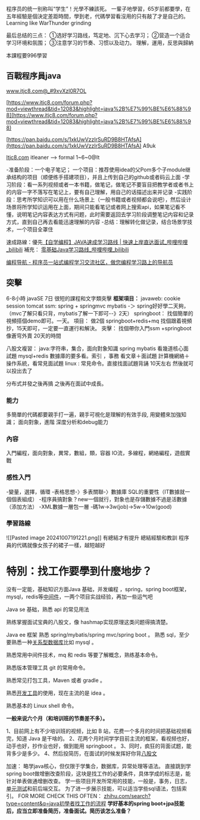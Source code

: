 程序员的统一别称叫“学生”！光學不練該死。
一輩子地學習，65岁前都要學，在五年經驗是個決定差距時間，學到老，代碼學習看沒用的只有敲了才是自己的。
Learning like WarThunder grinding

最后总结的三点： ①选好学习路线，笃定地、沉下心去学习； ②营造一个适合学习环境和氛围； ③注意学习的节奏、习惯以及动力。
理解，運用，反思與歸納

本課程要996學習
## 百戰程序員java
www.itjc8.com@_#9xvXzl0R7OL

[https://www.itjc8.com/forum.php?mod=viewthread&tid=12083&highlight=java%2B%E7%99%BE%E6%88%98](https://www.itjc8.com/forum.php?mod=viewthread&tid=12083&highlight=java%2B%E7%99%BE%E6%88%98)

[https://pan.baidu.com/s/1xkUwVzzIrSuRD9B8HTAfsA](https://pan.baidu.com/s/1xkUwVzzIrSuRD9B8HTAfsA)
A9uk

[Itjc8.com](http://Itjc8.com)
itleaner —> formal 1~6~0@It


-准备阶段：一个电子笔记；
一个项目：推荐使用idea的父Pom多个子module继承结构的项目（顺便练手搭建项目），并且上传到自己的github或者码云上面 
-学习阶段：看一系列视频或者一本书籍，做笔记，做笔记不要盲目把教学者或者书上的内容一字不落写在笔记上，要有自己理解，用自己的话描述出来并记录 
-实践阶段：思考所学知识可以用在什么场景上（一般书籍或者视频都会说吧），然后设计场景将所学知识运用在上面，期间只能看笔记或者网上搜索api，如果笔记看不懂，说明笔记内容表达方式有问题，此时需要返回去学习阶段调整笔记内容和记录方式，直到自己再去看能迅速理解的内容 
-总结：理解转化做记录，结合场景学技术，一个项目全罩住

速成路線：優先[【自学编程】JAVA速成学习路线 | 快速上岸直达面试\_哔哩哔哩\_bilibili](https://www.bilibili.com/video/BV155411M7SE/?vd_source=849a9624b00c3a23c2ee11fcfdf28d56)
補充：
[零基础Java学习路线\_哔哩哔哩\_bilibili](https://www.bilibili.com/video/BV1sn4y1X7jP/?vd_source=849a9624b00c3a23c2ee11fcfdf28d56)

[编程导航 - 程序员一站式编程学习交流社区，做您编程学习路上的导航员](https://www.codefather.cn/post/1640584449888772098#heading-0)

## 突擊
6-8小時
javaSE 7日 很短的課程和文字類突擊
**框架項目：**
javaweb: cookie session tomcat
ssm: spring + springmvc mybatis -＞ spring好好學二天夠，（mvc了解只看只背，mybatis了解一下即可--》2天）
springboot： 找個簡單的視頻搭個demo即可。一天。
項目： 做2個 springboot+redis+mq 找個跟着視頻抄，15天即可，一定要一直運行和解決。
突擊： 找個帶你入門ssm +springboot 像蒼穹外賣
20天的時間

八股文複習： java:字符串，集合，面向對象知識
spring mybatis 看幾道核心面試題
mysql+redis 數據庫的要多看。索引 ，事務
看文章＋面試題
計算機網絡＋操作系統，看常見面試題
linux : 常見命令。直接找面試題背誦
10天左右
然後就可以投出去了


分布式并發之後再搞
之後再在面試中成長。


### 能力
多簡單的代碼都要親手打一遍，親手可視化是理解的有效手段, 用變體來加強知識；
面向對象，進階
深度分析和debug能力

### 內容
入門編程，面向對象，異常，數組，類，容器
IO流，多線程，網絡編程，遊戲實戰

### 感性入門
-變量，選擇，循環
-表格思想-〉多表關聯-〉數據庫 SQL的重要性（IT數據就一個個表組成）
-程序員搞對象？new一個就行，對象也是存儲數據不過是活數據（添加方法）
-XML數據一層包一層
-碼1w->3w(job)->5w->10w(good)

### 學習路線
![[Pasted image 20241007191221.png]]
有總結才有提升
總結經驗和教訓
程序員的代碼就像女孩子的裙子一樣，越短越好

# 特別：找工作要學到什麼地步？
没有一定能，基础知识方面Java 基础，并发编程
，spring，spring boot框架，mysql，redis等[中间件](https://zhida.zhihu.com/search?content_id=656634369&content_type=Answer&match_order=1&q=%E4%B8%AD%E9%97%B4%E4%BB%B6&zhida_source=entity)，一两个项目实战经验，再加一些运气吧

Java se 基础，熟悉 api 的常见用法

熟练掌握面试宝典的八股文，像 hashmap实现原理这类问题得搞清楚。

Java ee 框架
熟悉 spring/mybatis/spring mvc/spring boot 。
熟悉 sql，至少要熟悉一种[关系型数据库](https://zhida.zhihu.com/search?content_id=246075014&content_type=Article&match_order=1&q=%E5%85%B3%E7%B3%BB%E5%9E%8B%E6%95%B0%E6%8D%AE%E5%BA%93&zhida_source=entity)比如 mysql 。

熟悉常用中间件技术，mq 和 redis 等要了解概念，熟练基本命令。

熟悉版本管理工具 git 的常用命令。

熟悉常见打包工具，Maven 或者 gradle 。

熟悉[开发工具](https://zhida.zhihu.com/search?content_id=246075014&content_type=Article&match_order=1&q=%E5%BC%80%E5%8F%91%E5%B7%A5%E5%85%B7&zhida_source=entity)的使用，现在主流的是 idea 。

熟悉基本的 Linux shell 命令。

**一般来说六个月（和培训班的节奏差不多）。**

1、目前网上有不少培训班的视频，比如 B 站，花费一个多月的时间把基础视频看完，知道 Java 是干啥的。
2、花两个月时间学学目前主流的框架，看视频也好，动手也好，抄作业也好，做到能用 springboot 。
3、同时，疯狂的背面试题，能背多少是多少。
4、然后投简历，在面试的时候发挥好你背[八股文](https://zhida.zhihu.com/search?content_id=378345596&content_type=Answer&match_order=1&q=%E5%85%AB%E8%82%A1%E6%96%87&zhida_source=entity)

加速：
略学java核心，但仅限于学集合，数据库，异常处理等语法。
直接跳到学spring boot做增删改查阶段，这块是找工作的必要条件，具体学成的标志是，能针对单表做通增删改查。
学一些项目开发所常用的技能，一般是，事务，日志，[单元测试](https://zhida.zhihu.com/search?content_id=650769282&content_type=Answer&match_order=1&q=%E5%8D%95%E5%85%83%E6%B5%8B%E8%AF%95&zhida_source=entity)和前后端交互。
为了进一步展示技能，可以适当学些sql语法，包括索引。
FOR MORE CHECK THIS OFTEN：
[zhihu.com/search?type=content&q=java初學者找工作的流程](https://www.zhihu.com/search?type=content&q=java%E5%88%9D%E5%AD%B8%E8%80%85%E6%89%BE%E5%B7%A5%E4%BD%9C%E7%9A%84%E6%B5%81%E7%A8%8B)
**学好基本的spring boot+jpa技能后，应当立即准备简历，准备面试。简历该怎么准备？**